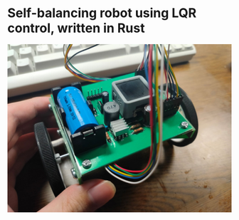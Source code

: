 # Self-balancing robot using LQR control, written in Rust
![Photograph of a self-balancing robot. An Atom Matrix, a 16340 Li-ion battery, a DC-DC converter, and a stepper motor driver is mounted on a PCB. Two wheels are driven by two stepper motors.](docs/photo.jpg)